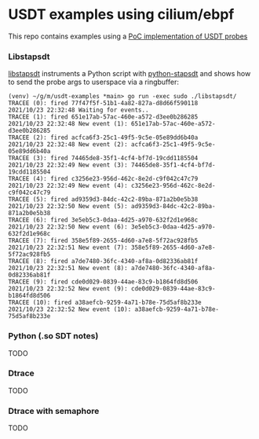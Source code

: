 # USDT examples using cilium/ebpf

This repo contains examples using a [PoC implementation of USDT probes](https://github.com/cilium/ebpf/compare/master...mmat11:matt/usdt)


### Libstapsdt

[libstapsdt](libstapsdt/) instruments a Python script with [python-stapsdt](https://github.com/sthima/python-stapsdt) and shows how to send the probe args to userspace via a ringbuffer:

```console
(venv) ~/g/m/usdt-examples *main> go run -exec sudo ./libstapsdt/
TRACEE (0): fired 77f47f5f-51b1-4a82-827a-d8d66f590118
2021/10/23 22:32:48 Waiting for events..
TRACEE (1): fired 651e17ab-57ac-460e-a572-d3ee0b286285
2021/10/23 22:32:48 New event (1): 651e17ab-57ac-460e-a572-d3ee0b286285
TRACEE (2): fired acfca6f3-25c1-49f5-9c5e-05e89dd6b40a
2021/10/23 22:32:48 New event (2): acfca6f3-25c1-49f5-9c5e-05e89dd6b40a
TRACEE (3): fired 74465de8-35f1-4cf4-bf7d-19cdd1185504
2021/10/23 22:32:49 New event (3): 74465de8-35f1-4cf4-bf7d-19cdd1185504
TRACEE (4): fired c3256e23-956d-462c-8e2d-c9f042c47c79
2021/10/23 22:32:49 New event (4): c3256e23-956d-462c-8e2d-c9f042c47c79
TRACEE (5): fired ad9359d3-84dc-42c2-89ba-871a2b0e5b38
2021/10/23 22:32:50 New event (5): ad9359d3-84dc-42c2-89ba-871a2b0e5b38
TRACEE (6): fired 3e5eb5c3-0daa-4d25-a970-632f2d1e968c
2021/10/23 22:32:50 New event (6): 3e5eb5c3-0daa-4d25-a970-632f2d1e968c
TRACEE (7): fired 358e5f89-2655-4d60-a7e8-5f72ac928fb5
2021/10/23 22:32:51 New event (7): 358e5f89-2655-4d60-a7e8-5f72ac928fb5
TRACEE (8): fired a7de7480-36fc-4340-af8a-0d82336ab81f
2021/10/23 22:32:51 New event (8): a7de7480-36fc-4340-af8a-0d82336ab81f
TRACEE (9): fired cde0d029-0839-44ae-83c9-b1864fd8d506
2021/10/23 22:32:52 New event (9): cde0d029-0839-44ae-83c9-b1864fd8d506
TRACEE (10): fired a38aefcb-9259-4a71-b78e-75d5af8b233e
2021/10/23 22:32:52 New event (10): a38aefcb-9259-4a71-b78e-75d5af8b233e
```

### Python (.so SDT notes)

TODO

### Dtrace

TODO

### Dtrace with semaphore

TODO
